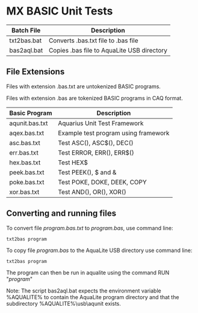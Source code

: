# MX BASIC Unit Tests

| Batch File  | Description                                |
| ----------- | ---------------------------------          |
| txt2bas.bat | Converts .bas.txt file to .bas file        |
| bas2aql.bat | Copies .bas file to AquaLite USB directory |

## File Extensions

Files with extension .bas.txt are untokenized BASIC programs.

Files with extension .bas are tokenized BASIC programs in CAQ format.

| Basic Program  | Description                           |
| -------------- | ---------------------------------     |
| aqunit.bas.txt | Aquarius Unit Test Framework          |
| aqex.bas.txt   | Example test program using framework  |
| asc.bas.txt    | Test ASC(), ASC$(), DEC()             |
| err.bas.txt    | Test ERROR, ERR(), ERR$()             |
| hex.bas.txt    | Test HEX$                             |
| peek.bas.txt   | Test PEEK(), $ and &                  |
| poke.bas.txt   | Test POKE, DOKE, DEEK, COPY           |
| xor.bas.txt    | Test AND(), OR(), XOR()               |

## Converting and running files

To convert file *program.bas.txt* to *program.bas*, use command line:

    txt2bas program

To copy file *program.bas* to the AquaLite USB directory use command line:

    txt2bas program

The program can then be run in aqualite using the command RUN "*program*"

Note: The script bas2aql.bat expects the environment variable %AQUALITE%
to contain the AquaLite program directory and that the subdirectory 
%AQUALITE%\usb\aqunit exists.

